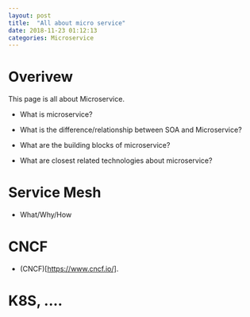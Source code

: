 ```yaml
---
layout: post
title:  "All about micro service"
date: 2018-11-23 01:12:13
categories: Microservice
---
```


# Overivew
This page is all about Microservice. 

- What is microservice?

- What is the difference/relationship between SOA and Microservice?

- What are the building blocks of microservice?

- What are closest related technologies about microservice?


# Service Mesh

- What/Why/How 


# CNCF
- (CNCF)[https://www.cncf.io/]. 


# K8S, ....




